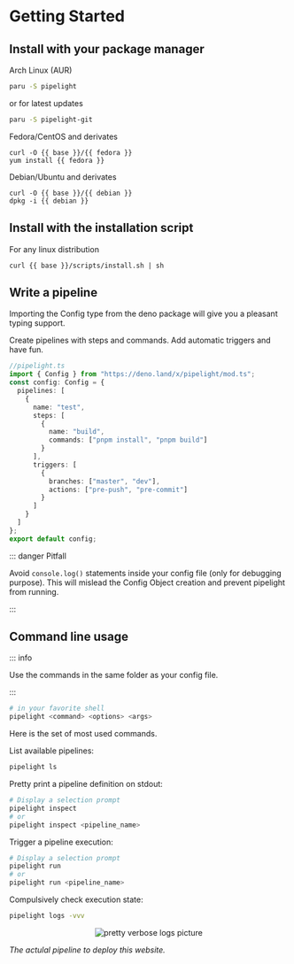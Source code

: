 <script lang="ts" setup>
const base = "https://packages.pipelight.dev";
const debian = `pipelight-${import.meta.env.VITE_GIT_VERSION}.deb`;
const archlinux = `pipelight-${import.meta.env.VITE_GIT_VERSION}.pkg.tar.zst`;
const fedora = `pipelight-${import.meta.env.VITE_GIT_VERSION}.rpm`;
</script>

# Getting Started

## Install with your package manager

Arch Linux (AUR)

```sh
paru -S pipelight
```

or for latest updates

```sh
paru -S pipelight-git
```

Fedora/CentOS and derivates

```sh-vue
curl -O {{ base }}/{{ fedora }}
yum install {{ fedora }}
```

Debian/Ubuntu and derivates

```sh-vue
curl -O {{ base }}/{{ debian }}
dpkg -i {{ debian }}
```

## Install with the installation script

For any linux distribution

```sh-vue
curl {{ base }}/scripts/install.sh | sh
```

## Write a pipeline

Importing the Config type from the deno package will give you a pleasant typing support.

Create pipelines with steps and commands.
Add automatic triggers and have fun.

```ts
//pipelight.ts
import { Config } from "https://deno.land/x/pipelight/mod.ts";
const config: Config = {
  pipelines: [
    {
      name: "test",
      steps: [
        {
          name: "build",
          commands: ["pnpm install", "pnpm build"]
        }
      ],
      triggers: [
        {
          branches: ["master", "dev"],
          actions: ["pre-push", "pre-commit"]
        }
      ]
    }
  ]
};
export default config;
```

::: danger Pitfall

Avoid `console.log()` statements inside your config file (only for debugging purpose).
This will mislead the Config Object creation and prevent pipelight from running.

:::

## Command line usage

::: info

Use the commands in the same folder as your config file.

:::

```sh
# in your favorite shell
pipelight <command> <options> <args>
```

Here is the set of most used commands.

List available pipelines:

```sh
pipelight ls
```

Pretty print a pipeline definition on stdout:

```sh
# Display a selection prompt
pipelight inspect
# or
pipelight inspect <pipeline_name>
```

Trigger a pipeline execution:

```sh
# Display a selection prompt
pipelight run
# or
pipelight run <pipeline_name>
```

Compulsively check execution state:

```sh
pipelight logs -vvv
```

<p align="center">
  <img class="terminal" src="/images/log_level_4.png" alt="pretty verbose logs picture">
</p>

_The actulal pipeline to deploy this website._
